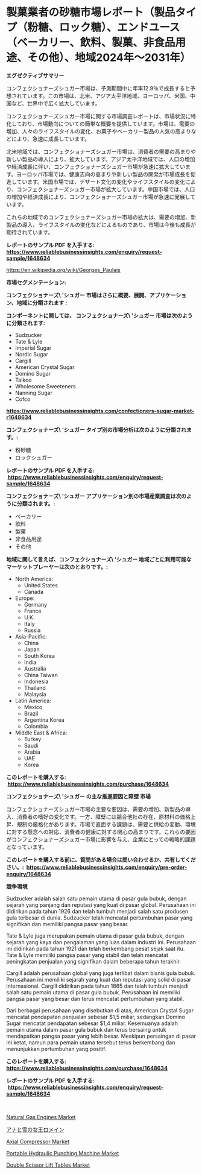 <p><h1>製菓業者の砂糖市場レポート（製品タイプ（粉糖、ロック糖）、エンドユース（ベーカリー、飲料、製菓、非食品用途、その他）、地域2024年〜2031年）</h1></p><p><strong>エグゼクティブサマリー</strong></p>
<p><p>コンフェクショナーズシュガー市場は、予測期間中に年率12.9％で成長すると予想されています。この市場は、北米、アジア太平洋地域、ヨーロッパ、米国、中国など、世界中で広く拡大しています。</p><p>コンフェクショナーズシュガー市場に関する市場調査レポートは、市場状況に特化しており、市場動向についての簡単な概要を提供しています。市場は、需要の増加、人々のライフスタイルの変化、お菓子やベーカリー製品の人気の高まりなどにより、急速に成長しています。</p><p>北米地域では、コンフェクショナーズシュガー市場は、消費者の需要の高まりや新しい製品の導入により、拡大しています。アジア太平洋地域では、人口の増加や経済成長に伴い、コンフェクショナーズシュガー市場が急速に拡大しています。ヨーロッパ市場では、健康志向の高まりや新しい製品の開発が市場成長を促進しています。米国市場では、デザート文化の変化やライフスタイルの変化により、コンフェクショナーズシュガー市場が拡大しています。中国市場では、人口の増加や経済成長により、コンフェクショナーズシュガー市場が急速に発展しています。</p><p>これらの地域でのコンフェクショナーズシュガー市場の拡大は、需要の増加、新製品の導入、ライフスタイルの変化などによるものであり、市場は今後も成長が期待されています。</p></p>
<p><strong>レポートのサンプル PDF を入手する: <a href="https://www.reliablebusinessinsights.com/enquiry/request-sample/1648634">https://www.reliablebusinessinsights.com/enquiry/request-sample/1648634</a></strong></p>
<p><a href="https://en.wikipedia.org/wiki/Georges_Paulais">https://en.wikipedia.org/wiki/Georges_Paulais</a></p>
<p><strong>市場セグメンテーション:</strong></p>
<p><strong> コンフェクショナーズ\ 'シュガー 市場はさらに概要、展開、アプリケーション、地域に分類されます :</strong></p>
<p><strong>コンポーネントに関しては、 コンフェクショナーズ\ 'シュガー 市場は次のように分類されます: &nbsp;</strong></p>
<p><ul><li>Sudzucker</li><li>Tate & Lyle</li><li>Imperial Sugar</li><li>Nordic Sugar</li><li>Cargill</li><li>American Crystal Sugar</li><li>Domino Sugar</li><li>Taikoo</li><li>Wholesome Sweeteners</li><li>Nanning Sugar</li><li>Cofco</li></ul></p>
<p><strong><a href="https://www.reliablebusinessinsights.com/confectioners-sugar-market-r1648634">https://www.reliablebusinessinsights.com/confectioners-sugar-market-r1648634</a></strong></p>
<p><strong> コンフェクショナーズ\ 'シュガー タイプ別の市場分析は次のように分類されます。:</strong></p>
<p><ul><li>粉砂糖</li><li>ロックシュガー</li></ul></p>
<p><strong>レポートのサンプル PDF を入手する: &nbsp;<a href="https://www.reliablebusinessinsights.com/enquiry/request-sample/1648634">https://www.reliablebusinessinsights.com/enquiry/request-sample/1648634</a></strong></p>
<p><strong> コンフェクショナーズ\ 'シュガー アプリケーション別の市場産業調査は次のように分類されます。:</strong></p>
<p><ul><li>ベーカリー</li><li>飲料</li><li>製菓</li><li>非食品用途</li><li>その他</li></ul></p>
<p><strong>地域に関して言えば、コンフェクショナーズ\ 'シュガー 地域ごとに利用可能なマーケットプレーヤーは次のとおりです。:</strong></p>
<p><ul>
    <li>
        North America:
        <ul>
            <li>United States</li>
            <li>Canada</li>
        </ul>
    </li>
    <li>
        Europe:
        <ul>
            <li>Germany</li>
            <li>France</li>
            <li>U.K.</li>
            <li>Italy</li>
            <li>Russia</li>
        </ul>
    </li>
    <li>
        Asia-Pacific:
        <ul>
            <li>China</li>
            <li>Japan</li>
            <li>South Korea</li>
            <li>India</li>
            <li>Australia</li>
            <li>China Taiwan</li>
            <li>Indonesia</li>
            <li>Thailand</li>
            <li>Malaysia</li>
        </ul>
    </li>
    <li>
        Latin America:
        <ul>
            <li>Mexico</li>
            <li>Brazil</li>
            <li>Argentina Korea</li>
            <li>Colombia</li>
        </ul>
    </li>
    <li>
        Middle East & Africa:
        <ul>
            <li>Turkey</li>
            <li>Saudi</li>
            <li>Arabia</li>
            <li>UAE</li>
            <li>Korea</li>
        </ul>
    </li>
    </ul></p>
<p><strong>このレポートを購入する: &nbsp;<a href="https://www.reliablebusinessinsights.com/purchase/1648634">https://www.reliablebusinessinsights.com/purchase/1648634</a></strong></p>
<p><strong>コンフェクショナーズ\ 'シュガー の主な推進要因と障壁 市場</strong></p>
<p><p>コンフェクショナーズシュガー市場の主要な要因は、需要の増加、新製品の導入、消費者の嗜好の変化です。一方、障壁には競合他社の存在、原材料の価格上昇、規制の厳格化があります。市場で直面する課題は、需要と供給の変動、環境に対する懸念への対応、消費者の健康に対する関心の高まりです。これらの要因がコンフェクショナーズシュガー市場に影響を与え、企業にとっての戦略的課題となっています。</p></p>
<p><strong>このレポートを購入する前に、質問がある場合は問い合わせるか、共有してください。:&nbsp; <a href="https://www.reliablebusinessinsights.com/enquiry/pre-order-enquiry/1648634">https://www.reliablebusinessinsights.com/enquiry/pre-order-enquiry/1648634</a></strong></p>
<p><strong>競争環境</strong></p>
<p><p>Sudzucker adalah salah satu pemain utama di pasar gula bubuk, dengan sejarah yang panjang dan reputasi yang kuat di pasar global. Perusahaan ini didirikan pada tahun 1926 dan telah tumbuh menjadi salah satu produsen gula terbesar di dunia. Sudzucker telah mencatat pertumbuhan pasar yang signifikan dan memiliki pangsa pasar yang besar.</p><p>Tate & Lyle juga merupakan pemain utama di pasar gula bubuk, dengan sejarah yang kaya dan pengalaman yang luas dalam industri ini. Perusahaan ini didirikan pada tahun 1921 dan telah berkembang pesat sejak saat itu. Tate & Lyle memiliki pangsa pasar yang stabil dan telah mencatat peningkatan penjualan yang signifikan dalam beberapa tahun terakhir.</p><p>Cargill adalah perusahaan global yang juga terlibat dalam bisnis gula bubuk. Perusahaan ini memiliki sejarah yang kuat dan reputasi yang solid di pasar internasional. Cargill didirikan pada tahun 1865 dan telah tumbuh menjadi salah satu pemain utama di pasar gula bubuk. Perusahaan ini memiliki pangsa pasar yang besar dan terus mencatat pertumbuhan yang stabil.</p><p>Dari berbagai perusahaan yang disebutkan di atas, American Crystal Sugar mencatat pendapatan penjualan sebesar $1,5 miliar, sedangkan Domino Sugar mencatat pendapatan sebesar $1,4 miliar. Kesemuanya adalah pemain utama dalam pasar gula bubuk dan terus bersaing untuk mendapatkan pangsa pasar yang lebih besar. Meskipun persaingan di pasar ini ketat, namun para pemain utama tersebut terus berkembang dan menunjukkan pertumbuhan yang positif.</p></p>
<p><strong>このレポートを購入する: &nbsp; <a href="https://www.reliablebusinessinsights.com/purchase/1648634">https://www.reliablebusinessinsights.com/purchase/1648634</a></strong></p>
<p><strong>レポートのサンプル PDF を入手する: &nbsp;<a href="https://www.reliablebusinessinsights.com/enquiry/request-sample/1648634">https://www.reliablebusinessinsights.com/enquiry/request-sample/1648634</a></strong><strong></strong></p>
<p>&nbsp;</p>
<p><p><a href="https://issuu.com/reportprime-2/docs/natural-gas-engines-market-size-2030.pptx">Natural Gas Engines Market</a></p><p><a href="https://github.com/RudyBoyer2017/Market-Research-Report-List-2/blob/main/8252134157338.md">アナと雪の女王ロメイン</a></p><p><a href="https://issuu.com/reportprime-2/docs/axial-compressor-market-size-2030.pptx">Axial Compressor Market</a></p><p><a href="https://github.com/iprahimabdulrahmman/Market-Research-Report-List-1/blob/main/portable-hydraulic-punching-machine-market.md">Portable Hydraulic Punching Machine Market</a></p><p><a href="https://github.com/NaomieConner2023/Market-Research-Report-List-1/blob/main/double-scissor-lift-tables-market.md">Double Scissor Lift Tables Market</a></p></p>